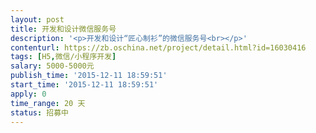 ```yaml
---                
layout: post       
title: 开发和设计微信服务号           
description: '<p>开发和设计“匠心制衫”的微信服务号<br></p>'     
contenturl: https://zb.oschina.net/project/detail.html?id=16030416      
tags: [H5,微信/小程序开发]            
salary: 5000-5000元          
publish_time: '2015-12-11 18:59:51'         
start_time: '2015-12-11 18:59:51'           
apply: 0                   
time_range: 20 天              
status: 招募中                  
---                 
```

